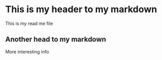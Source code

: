 # This is my header to my markdown

This is my read me file

## Another head to my markdown

More interesting info